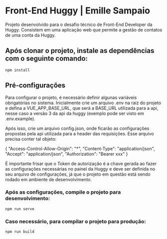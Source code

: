 # Front-End Huggy | Emille Sampaio

Projeto desenvolvido para o desafio técnico de Front-End Developer da Huggy. Consistem em uma aplicação web que permite a gestão de contatos de uma conta da Huggy.
## Após clonar o projeto, instale as dependências com o seguinte comando:

```
npm install
```

## Pré-configurações

Para configurar o projeto, é necessário definir algunas variáveis obrigatórias no sistema.
Inicialmente crie um arquivo .env na raiz do projeto e defina a VUE_APP_BASE_URL, que será a BASE_URL utilizada para a api, nesse caso a versão 3 da api da huggy (exemplo pode ser visto em .env.example).

Após isso, crie um arquivo config.json, onde ficarão as configurações propostas pela api utilizada para a header das requisições. Esse arquivo precisa conter tal objeto:

{
    "Access-Control-Allow-Origin": "*",
    "Content-Type": "application/json",
    "Accept": "application/json",
    "Authorization": "Bearer xxx"
}

É importante frisar que o Token de autorização é a chave gerada ao fazer as configurações necessárias no painel da Huggy e deve ser definida no seu arquivo de configurações, já que o projeto em questão está sendo rodado em ambiente de desenvolvimento.
### Após as configurações, compile o projeto para desenvolvimento:
```
npm run serve
```

### Caso necessário, para compilar o projeto para produção:
```
npm run build
```
